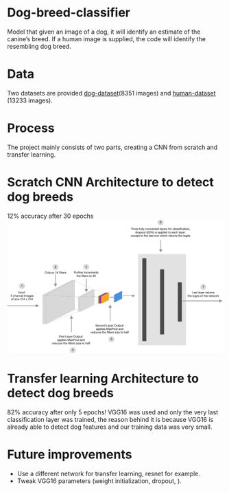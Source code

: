 # Dog-breed-classifier
Model that given an image of a dog, it will identify an estimate of the canine’s breed. If a human image is supplied, the code will identify the resembling dog breed.

# Data
Two datasets are provided [dog-dataset](https://s3-us-west-1.amazonaws.com/udacity-aind/dog-project/dogImages.zip)(8351 images) and [human-dataset](https://s3-us-west-1.amazonaws.com/udacity-aind/dog-project/lfw.zip) (13233 images).

# Process
The project mainly consists of two parts, creating a CNN from scratch and transfer learning.

# Scratch CNN Architecture to detect dog breeds
12% accuracy after 30 epochs
![Image](https://github.com/jb-apps/dog-breed-classifier/blob/main/Scratch_CNN.png)

# Transfer learning Architecture to detect dog breeds
82% accuracy after only 5 epochs!
VGG16 was used and only the very last classification layer was trained, the reason behind it is because VGG16 is already able to detect dog features and our training data was very small.

# Future improvements
- Use a different network for transfer learning, resnet for example.
- Tweak VGG16 parameters (weight initialization, dropout, ).
